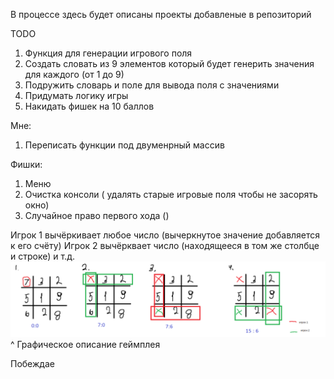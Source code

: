 В процессе здесь будет описаны проекты добавленые в репозиторий 

TODO
 1. Функция для генерации игрового поля 
 2. Создать словать из 9 элементов который будет генерить значения для каждого (от 1 до 9) 
 3. Подружить словарь и поле для вывода поля с значениями
 4. Придумать логику игры
 5. Накидать фишек на 10 баллов

Мне: 
 1. Переписать функции под двуменрный массив
 


Фишки:
1. Меню
2. Очистка консоли ( удалять старые игровые поля чтобы не засорять окно)
3. Случайное право первого хода ()

Игрок 1 вычёркивает любое число (вычеркнутое значение добавляется к его счёту)
Игрок 2 вычёрквает число (находящееся в том же столбце и строке)
и т.д.
![alt text](<демо на бумаге.png>)
^ Графическое описание геймплея



Побеждае
